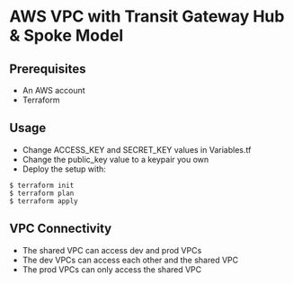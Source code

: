 # AWS VPC with Transit Gateway Hub & Spoke Model

## Prerequisites
* An AWS account
* Terraform

## Usage
* Change ACCESS_KEY and SECRET_KEY values in Variables.tf
* Change the public_key value to a keypair you own
* Deploy the setup with:

``` 
$ terraform init
$ terraform plan
$ terraform apply
```


## VPC Connectivity

* The shared VPC can access dev and prod VPCs
* The dev VPCs can access each other and the shared VPC
* The prod VPCs can only access the shared VPC
